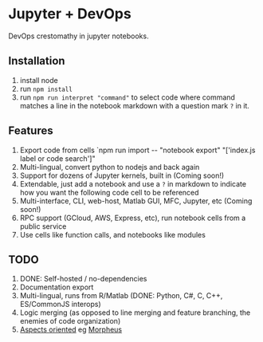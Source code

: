 # Jupyter + DevOps
DevOps crestomathy in jupyter notebooks.  

## Installation

1. install node
2. run `npm install`
3. run `npm run interpret "command"` to select code where command matches a line in the notebook markdown with a question mark `?` in it.

## Features

1. Export code from cells `npm run import -- "notebook export" "['index.js label or code search']"
2. Multi-lingual, convert python to nodejs and back again
3. Support for dozens of Jupyter kernels, built in (Coming soon!)
4. Extendable, just add a notebook and use a `?` in markdown to indicate how you want the following code cell to be referenced
5. Multi-interface, CLI, web-host, Matlab GUI, MFC, Jupyter, etc (Coming soon!)
6. RPC support (GCloud, AWS, Express, etc), run notebook cells from a public service
7. Use cells like function calls, and notebooks like modules

## TODO

1. DONE: Self-hosted / no-dependencies
2. Documentation export
3. Multi-lingual, runs from R/Matlab (DONE: Python, C#, C, C++, ES/CommonJS interops)
4. Logic merging (as opposed to line merging and feature branching, the enemies of code organization)
5. [Aspects oriented](https://en.wikipedia.org/wiki/Aspect-oriented_programming) eg [Morpheus](https://github.com/briancullinan2/morpheus/blob/main/library/repl/scripts/voidzero.js)


